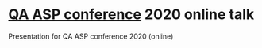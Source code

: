 # [QA ASP conference](http://qaasp.tech/) 2020 online talk 
Presentation for QA ASP conference 2020 (online)
